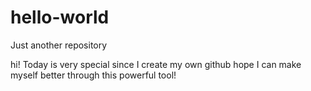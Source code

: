 # hello-world
Just another repository

hi! Today is very special since I create my own github 
hope I can make myself better through this powerful tool!
